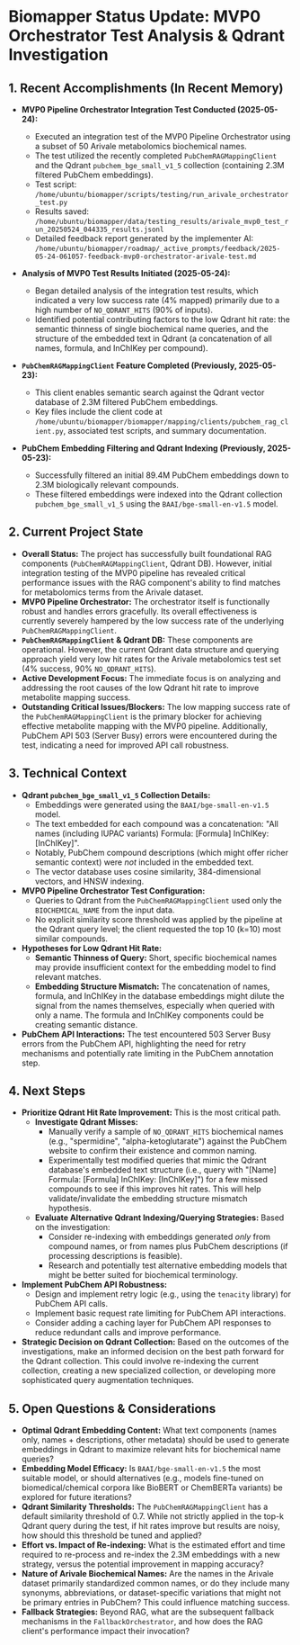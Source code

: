 # Biomapper Status Update: MVP0 Orchestrator Test Analysis & Qdrant Investigation

## 1. Recent Accomplishments (In Recent Memory)

-   **MVP0 Pipeline Orchestrator Integration Test Conducted (2025-05-24):**
    *   Executed an integration test of the MVP0 Pipeline Orchestrator using a subset of 50 Arivale metabolomics biochemical names.
    *   The test utilized the recently completed `PubChemRAGMappingClient` and the Qdrant `pubchem_bge_small_v1_5` collection (containing 2.3M filtered PubChem embeddings).
    *   Test script: `/home/ubuntu/biomapper/scripts/testing/run_arivale_orchestrator_test.py`
    *   Results saved: `/home/ubuntu/biomapper/data/testing_results/arivale_mvp0_test_run_20250524_044335_results.jsonl`
    *   Detailed feedback report generated by the implementer AI: `/home/ubuntu/biomapper/roadmap/_active_prompts/feedback/2025-05-24-061057-feedback-mvp0-orchestrator-arivale-test.md`

-   **Analysis of MVP0 Test Results Initiated (2025-05-24):**
    *   Began detailed analysis of the integration test results, which indicated a very low success rate (4% mapped) primarily due to a high number of `NO_QDRANT_HITS` (90% of inputs).
    *   Identified potential contributing factors to the low Qdrant hit rate: the semantic thinness of single biochemical name queries, and the structure of the embedded text in Qdrant (a concatenation of all names, formula, and InChIKey per compound).

-   **`PubChemRAGMappingClient` Feature Completed (Previously, 2025-05-23):**
    *   This client enables semantic search against the Qdrant vector database of 2.3M filtered PubChem embeddings.
    *   Key files include the client code at `/home/ubuntu/biomapper/biomapper/mapping/clients/pubchem_rag_client.py`, associated test scripts, and summary documentation.

-   **PubChem Embedding Filtering and Qdrant Indexing (Previously, 2025-05-23):**
    *   Successfully filtered an initial 89.4M PubChem embeddings down to 2.3M biologically relevant compounds.
    *   These filtered embeddings were indexed into the Qdrant collection `pubchem_bge_small_v1_5` using the `BAAI/bge-small-en-v1.5` model.

## 2. Current Project State

-   **Overall Status:** The project has successfully built foundational RAG components (`PubChemRAGMappingClient`, Qdrant DB). However, initial integration testing of the MVP0 pipeline has revealed critical performance issues with the RAG component's ability to find matches for metabolomics terms from the Arivale dataset.
-   **MVP0 Pipeline Orchestrator:** The orchestrator itself is functionally robust and handles errors gracefully. Its overall effectiveness is currently severely hampered by the low success rate of the underlying `PubChemRAGMappingClient`.
-   **`PubChemRAGMappingClient` & Qdrant DB:** These components are operational. However, the current Qdrant data structure and querying approach yield very low hit rates for the Arivale metabolomics test set (4% success, 90% `NO_QDRANT_HITS`).
-   **Active Development Focus:** The immediate focus is on analyzing and addressing the root causes of the low Qdrant hit rate to improve metabolite mapping success.
-   **Outstanding Critical Issues/Blockers:** The low mapping success rate of the `PubChemRAGMappingClient` is the primary blocker for achieving effective metabolite mapping with the MVP0 pipeline. Additionally, PubChem API 503 (Server Busy) errors were encountered during the test, indicating a need for improved API call robustness.

## 3. Technical Context

-   **Qdrant `pubchem_bge_small_v1_5` Collection Details:**
    *   Embeddings were generated using the `BAAI/bge-small-en-v1.5` model.
    *   The text embedded for each compound was a concatenation: "All names (including IUPAC variants) Formula: [Formula] InChIKey: [InChIKey]".
    *   Notably, PubChem compound descriptions (which might offer richer semantic context) were *not* included in the embedded text.
    *   The vector database uses cosine similarity, 384-dimensional vectors, and HNSW indexing.
-   **MVP0 Pipeline Orchestrator Test Configuration:**
    *   Queries to Qdrant from the `PubChemRAGMappingClient` used only the `BIOCHEMICAL_NAME` from the input data.
    *   No explicit similarity score threshold was applied by the pipeline at the Qdrant query level; the client requested the top 10 (k=10) most similar compounds.
-   **Hypotheses for Low Qdrant Hit Rate:**
    *   **Semantic Thinness of Query:** Short, specific biochemical names may provide insufficient context for the embedding model to find relevant matches.
    *   **Embedding Structure Mismatch:** The concatenation of names, formula, and InChIKey in the database embeddings might dilute the signal from the names themselves, especially when queried with only a name. The formula and InChIKey components could be creating semantic distance.
-   **PubChem API Interactions:** The test encountered 503 Server Busy errors from the PubChem API, highlighting the need for retry mechanisms and potentially rate limiting in the PubChem annotation step.

## 4. Next Steps

-   **Prioritize Qdrant Hit Rate Improvement:** This is the most critical path.
    *   **Investigate Qdrant Misses:**
        *   Manually verify a sample of `NO_QDRANT_HITS` biochemical names (e.g., "spermidine", "alpha-ketoglutarate") against the PubChem website to confirm their existence and common naming.
        *   Experimentally test modified queries that mimic the Qdrant database's embedded text structure (i.e., query with "[Name] Formula: [Formula] InChIKey: [InChIKey]") for a few missed compounds to see if this improves hit rates. This will help validate/invalidate the embedding structure mismatch hypothesis.
    *   **Evaluate Alternative Qdrant Indexing/Querying Strategies:** Based on the investigation:
        *   Consider re-indexing with embeddings generated *only* from compound names, or from names plus PubChem descriptions (if processing descriptions is feasible).
        *   Research and potentially test alternative embedding models that might be better suited for biochemical terminology.
-   **Implement PubChem API Robustness:**
    *   Design and implement retry logic (e.g., using the `tenacity` library) for PubChem API calls.
    *   Implement basic request rate limiting for PubChem API interactions.
    *   Consider adding a caching layer for PubChem API responses to reduce redundant calls and improve performance.
-   **Strategic Decision on Qdrant Collection:** Based on the outcomes of the investigations, make an informed decision on the best path forward for the Qdrant collection. This could involve re-indexing the current collection, creating a new specialized collection, or developing more sophisticated query augmentation techniques.

## 5. Open Questions & Considerations

-   **Optimal Qdrant Embedding Content:** What text components (names only, names + descriptions, other metadata) should be used to generate embeddings in Qdrant to maximize relevant hits for biochemical name queries?
-   **Embedding Model Efficacy:** Is `BAAI/bge-small-en-v1.5` the most suitable model, or should alternatives (e.g., models fine-tuned on biomedical/chemical corpora like BioBERT or ChemBERTa variants) be explored for future iterations?
-   **Qdrant Similarity Thresholds:** The `PubChemRAGMappingClient` has a default similarity threshold of 0.7. While not strictly applied in the top-k Qdrant query during the test, if hit rates improve but results are noisy, how should this threshold be tuned and applied?
-   **Effort vs. Impact of Re-indexing:** What is the estimated effort and time required to re-process and re-index the 2.3M embeddings with a new strategy, versus the potential improvement in mapping accuracy?
-   **Nature of Arivale Biochemical Names:** Are the names in the Arivale dataset primarily standardized common names, or do they include many synonyms, abbreviations, or dataset-specific variations that might not be primary entries in PubChem? This could influence matching success.
-   **Fallback Strategies:** Beyond RAG, what are the subsequent fallback mechanisms in the `FallbackOrchestrator`, and how does the RAG client's performance impact their invocation?
